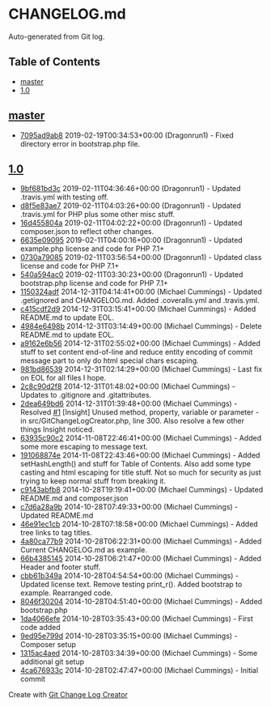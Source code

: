 CHANGELOG.md
============

Auto-generated from Git log.

## Table of Contents

 * [master](#master)
 * [1&period;0](#1&period;0)

## [master](../../tree/master)
 * [7095ad9ab8](../../commit/7095ad9ab829d68aa5e624d8e369f98cc381c0d6) 2019-02-19T00:34:53+00:00 (Dragonrun1) - Fixed directory error in bootstrap.php file.
## [1&period;0](../../tree/1&period;0)
 * [9bf681bd3c](../../commit/9bf681bd3c0b388a9b96ae30b9e77634e81a1dc0) 2019-02-11T04:36:46+00:00 (Dragonrun1) - Updated .travis.yml with testing off.
 * [d8f5e83ae7](../../commit/d8f5e83ae7bef8b75dcffb5ea6fc3643f3b2ccd2) 2019-02-11T04:03:26+00:00 (Dragonrun1) - Updated .travis.yml for PHP plus some other misc stuff.
 * [16d455804a](../../commit/16d455804a6b4084903411c18ebde2dafa935e59) 2019-02-11T04:02:22+00:00 (Dragonrun1) - Updated composer.json to reflect other changes.
 * [6635e09095](../../commit/6635e09095dccf511d33c06e0cd3870294caa369) 2019-02-11T04:00:16+00:00 (Dragonrun1) - Updated example.php license and code for PHP 7.1+
 * [0730a79085](../../commit/0730a79085e0cadbee2aa7e9ad36d2f4b14f7400) 2019-02-11T03:56:54+00:00 (Dragonrun1) - Updated class license and code for PHP 7.1+
 * [540a594ac0](../../commit/540a594ac067286f35c006df80a3d15f50fd954d) 2019-02-11T03:30:23+00:00 (Dragonrun1) - Updated bootstrap.php license and code for PHP 7.1+
 * [1150324adf](../../commit/1150324adf8a101b44094b67421b5f8dafd8b53b) 2014-12-31T04:14:41+00:00 (Michael Cummings) - Updated .getignored and CHANGELOG.md. Added .coveralls.yml and .travis.yml.
 * [c415cdf2d9](../../commit/c415cdf2d97e413a56f638e310b431d99b51624f) 2014-12-31T03:15:41+00:00 (Michael Cummings) - Added README.md to update EOL.
 * [4984e6498b](../../commit/4984e6498bbacab0bda86f03d44048c7223fa716) 2014-12-31T03:14:49+00:00 (Michael Cummings) - Delete README.md to update EOL.
 * [a9162e6b56](../../commit/a9162e6b568b6b691ffedb5924fab008758818bc) 2014-12-31T02:55:02+00:00 (Michael Cummings) - Added stuff to set content end-of-line and reduce entity encoding of commit message part to only do html special chars escaping.
 * [981bd86539](../../commit/981bd8653904967df03e1a05fc8256f44204b30c) 2014-12-31T02:14:29+00:00 (Michael Cummings) - Last fix on EOL for all files I hope.
 * [2c8c90d2f8](../../commit/2c8c90d2f81423cd76d04aa974004a17ca6c8ffe) 2014-12-31T01:48:02+00:00 (Michael Cummings) - Updates to .gitignore and .gitattributes.
 * [2dea649bd6](../../commit/2dea649bd6808c14971493a60364ad74b14ca103) 2014-12-31T01:39:48+00:00 (Michael Cummings) - Resolved [#1](../../issues/1) [Insight] Unused method, property, variable or parameter - in src/GitChangeLogCreator.php, line 300. Also resolve a few other things Insight noticed.
 * [63935c90c2](../../commit/63935c90c286dc929f13aeb0a4ace2ee92b0d4e7) 2014-11-08T22:46:41+00:00 (Michael Cummings) - Added some more escaping to message text.
 * [191068874e](../../commit/191068874e8d7001c0f832afd4390ebcab7e85a0) 2014-11-08T22:43:46+00:00 (Michael Cummings) - Added setHashLength() and stuff for Table of Contents. Also add some type casting and html escaping for title stuff. Not so much for security as just trying to keep normal stuff from breaking it.
 * [c9143abfb8](../../commit/c9143abfb8748b2b20e679cfc36c3e8e1e9970fb) 2014-10-28T19:19:41+00:00 (Michael Cummings) - Updated README.md and composer.json
 * [c7d6a28a9b](../../commit/c7d6a28a9b940be6057bda1d36c2cf26f3e06105) 2014-10-28T07:49:33+00:00 (Michael Cummings) - Updated README.md
 * [46e91ec1cb](../../commit/46e91ec1cb95cf84fa1c5b26a4c1a62634f6b63e) 2014-10-28T07:18:58+00:00 (Michael Cummings) - Added tree links to tag titles.
 * [4a80ca77b9](../../commit/4a80ca77b93c03e596a3cc399f1e413de88e418d) 2014-10-28T06:22:31+00:00 (Michael Cummings) - Added Current CHANGELOG.md as example.
 * [66b4385145](../../commit/66b43851454f7db3c70878e3fceb666a51ebb1bb) 2014-10-28T06:21:47+00:00 (Michael Cummings) - Added Header and footer stuff.
 * [cbb61b349a](../../commit/cbb61b349a3fc51946c2981c9ed1d8a11da4587e) 2014-10-28T04:54:54+00:00 (Michael Cummings) - Updated license text. Remove testing print_r(). Added bootstrap to example. Rearranged code.
 * [8046f30204](../../commit/8046f30204b4c971c86ee6f3e7d51a3211e9fb3c) 2014-10-28T04:51:40+00:00 (Michael Cummings) - Added bootstrap.php
 * [1da4066efe](../../commit/1da4066efe53514697c0bbb347ea9a7f5b56c2ae) 2014-10-28T03:35:43+00:00 (Michael Cummings) - First code added
 * [9ed95e799d](../../commit/9ed95e799d5cc26a5bb15e851e581c53c5c31ee3) 2014-10-28T03:35:15+00:00 (Michael Cummings) - Composer setup
 * [1315ac4aed](../../commit/1315ac4aed169cb8a7307b052e30aa342e2f9ee5) 2014-10-28T03:34:39+00:00 (Michael Cummings) - Some additional git setup
 * [4ca676933c](../../commit/4ca676933cc6fc94ed163be9cbb89307dda2cb6d) 2014-10-28T02:47:47+00:00 (Michael Cummings) - Initial commit

Create with [Git Change Log Creator](https://github.com/Dragonrun1/git-change-log-creator)
